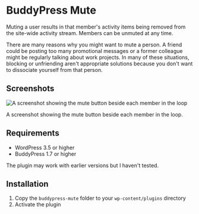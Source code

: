 # BuddyPress Mute

Muting a user results in that member's activity items being removed from the site-wide activity stream. Members can be unmuted at any time.

There are many reasons why you might want to mute a person. A friend could be posting too many promotional messages or a former colleague might be regularly talking about work projects. In many of these situations, blocking or unfriending aren't appropriate solutions because you don't want to dissociate yourself from that person.

## Screenshots

![A screenshot showing the mute button beside each member in the loop](https://raw.githubusercontent.com/henrywright/buddypress-mute/master/screenshot-1.png)

A screenshot showing the mute button beside each member in the loop.

## Requirements

 - WordPress 3.5 or higher
 - BuddyPress 1.7 or higher

The plugin may work with earlier versions but I haven't tested.

## Installation

1. Copy the `buddypress-mute` folder to your `wp-content/plugins` directory
2. Activate the plugin